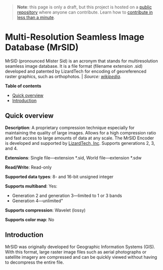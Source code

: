> **Note**: this page is only a draft, but this project is hosted on a [public repository](https://github.com/hhkaos/awesome-arcgis) where anyone can contribute. Learn how to [contribute in less than a minute](https://github.com/hhkaos/awesome-arcgis/blob/master/CONTRIBUTING.md#contributions).

# Multi-Resolution Seamless Image Database (MrSID)

MrSID (pronounced Mister Sid) is an acronym that stands for multiresolution seamless image database. It is a file format (filename extension .sid) developed and patented by LizardTech for encoding of georeferenced raster graphics, such as orthophotos. | *Source:  [wikipedia](https://en.wikipedia.org/wiki/MrSID)*.


<!-- START doctoc generated TOC please keep comment here to allow auto update -->
<!-- DON'T EDIT THIS SECTION, INSTEAD RE-RUN doctoc TO UPDATE -->
**Table of contents**

- [Quick overview](#quick-overview)
- [Introduction](#introduction)

<!-- END doctoc generated TOC please keep comment here to allow auto update -->

## Quick overview

**Description**: A proprietary compression technique especially for maintaining the quality of large images. Allows for a high compression ratio and fast access to large amounts of data at any scale. The MrSID Encoder is developed and supported by [LizardTech, Inc](http://www.lizardtech.com/). Supports generations 2, 3, and 4.

**Extensions**: Single file—extension \*.sid, World file—extension \*.sdw

**Read/Write**: Read-only

**Supported data types**: 8- and 16-bit unsigned integer

**Supports multiband**: Yes:

* Generation 2 and generation 3—limited to 1 or 3 bands
* Generation 4—unlimited"

**Supports compression**: Wavelet (lossy)

**Supports color map**: No

## Introduction

MrSID was originally developed for Geographic Information Systems (GIS). With this format, large raster image files such as aerial photographs or satellite imagery are compressed and can be quickly viewed without having to decompress the entire file.

